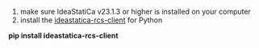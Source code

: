 1. make sure IdeaStatiCa v23.1.3 or higher is installed on your computer
2. install the [ideastatica-rcs-client](https://pypi.org/project/ideastatica-rcs-client/) for Python

__pip install ideastatica-rcs-client__





